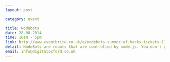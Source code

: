 ```yaml
---
layout: post

category: event

title: Nodebots
date: 28.08.2014
time: 10am - 5pm
link: http://www.eventbrite.co.uk/e/nodebots-summer-of-hacks-tickets-11906664153
detail: NodeBots are robots that are controlled by node.js. You don't get much cooler than that. Armed with soldering irons and parts we'll be teaming up in groups of 3 and creating some awe-inspiring Arduino-powered robots.
email: info@digitaloxford.co.uk
---
```


